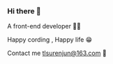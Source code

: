 ### Hi there 👋

A front-end developer 🧑‍💻

Happy cording , Happy life 😁

Contact me tlsurenjun@163.com 🤖
